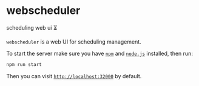 # webscheduler

scheduling web ui ⏳

`webscheduler` is a web UI for scheduling management.

To start the server make sure you have [`npm`](https://www.npmjs.com)
and [`node.js`](https://nodejs.org) installed, then run:

```sh
npm run start
```

Then you can visit
[`http://localhost:32000`](http://localhost:32000) by default.
